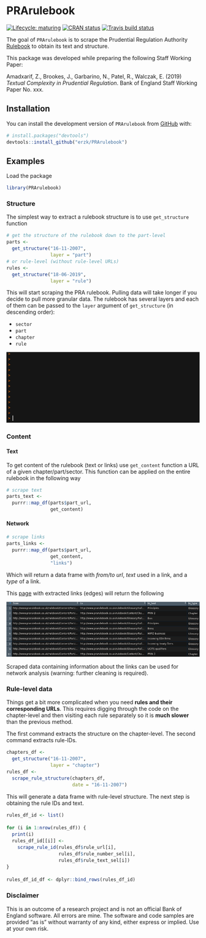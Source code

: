 
# PRArulebook

<!-- badges: start -->

[![Lifecycle:
maturing](https://img.shields.io/badge/lifecycle-maturing-blue.svg)](https://www.tidyverse.org/lifecycle/#maturing)
[![CRAN
status](https://www.r-pkg.org/badges/version/PRArulebook)](https://cran.r-project.org/package=PRArulebook)
[![Travis build
status](https://travis-ci.org/erzk/PRArulebook.svg?branch=master)](https://travis-ci.org/erzk/PRArulebook)
<!-- badges: end -->

The goal of `PRArulebook` is to scrape the Prudential Regulation
Authority [Rulebook](http://www.prarulebook.co.uk/) to obtain its text
and structure.

This package was developed while preparing the following Staff Working
Paper:

Amadxarif, Z., Brookes, J., Garbarino, N., Patel, R., Walczak, E. (2019)
*Textual Complexity in Prudential Regulation*. Bank of England Staff
Working Paper No. xxx.

## Installation

You can install the development version of `PRArulebook` from
[GitHub](https://github.com/) with:

``` r
# install.packages("devtools")
devtools::install_github("erzk/PRArulebook")
```

## Examples

Load the package

``` r
library(PRArulebook)
```

### Structure

The simplest way to extract a rulebook structure is to use
`get_structure` function

``` r
# get the structure of the rulebook down to the part-level
parts <-
  get_structure("16-11-2007",
                layer = "part")
# or rule-level (without rule-level URLs)
rules <-
  get_structure("18-06-2019",
                layer = "rule")
```

This will start scraping the PRA rulebook. Pulling data will take longer
if you decide to pull more granular data. The rulebook has several
layers and each of them can be passed to the `layer` argument of
`get_structure` (in descending order):

  - `sector`
  - `part`
  - `chapter`
  - `rule`

![](get_structure_demo.gif)

### Content

#### Text

To get content of the rulebook (text or links) use `get_content`
function a URL of a given chapter/part/sector. This function can be
applied on the entire rulebook in the following way

``` r
# scrape text
parts_text <-
  purrr::map_df(parts$part_url,
                get_content)
```

#### Network

``` r
# scrape links
parts_links <-
  purrr::map_df(parts$part_url,
                get_content,
                "links")
```

Which will return a data frame with *from/to url*, *text* used in a
link, and a *type* of a link.

This
[page](http://www.prarulebook.co.uk/rulebook/Content/Part/216145/16-11-2007)
with extracted links (edges) will return the following

![](parts_links.png)

Scraped data containing information about the links can be used for
network analysis (warning: further cleaning is required).

### Rule-level data

Things get a bit more complicated when you need **rules and their
corresponding URLs**. This requires digging through the code on the
chapter-level and then visiting each rule separately so it is **much
slower** than the previous method.

The first command extracts the structure on the chapter-level. The
second command extracts rule-IDs.

``` r
chapters_df <-
  get_structure("16-11-2007",
                layer = "chapter")
rules_df <-
  scrape_rule_structure(chapters_df,
                        date = "16-11-2007")
```

This will generate a data frame with rule-level structure. The next step
is obtaining the rule IDs and text.

``` r
rules_df_id <- list()

for (i in 1:nrow(rules_df)) {
  print(i)
  rules_df_id[[i]] <-
    scrape_rule_id(rules_df$rule_url[i],
                   rules_df$rule_number_sel[i],
                   rules_df$rule_text_sel[i])
}

rules_df_id_df <- dplyr::bind_rows(rules_df_id)
```

### Disclaimer

This is an outcome of a research project and is not an official Bank of
England software. All errors are mine. The software and code samples are
provided “as is” without warranty of any kind, either express or
implied. Use at your own risk.
